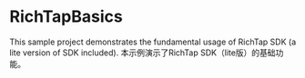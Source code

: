 # RichTapBasics
This sample project demonstrates the fundamental usage of RichTap SDK (a lite version of SDK included). 
本示例演示了RichTap SDK（lite版）的基础功能。
